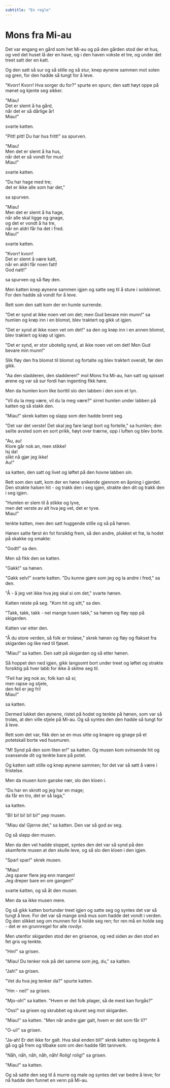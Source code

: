 ```yaml
---
subtitle: "En regle"
---
```


# Mons fra Mi-au

Det var engang en gård som het Mi-au og på den gården stod der et hus, og ved det huset lå der en have, og i den haven vokste et tre, og under det treet satt der en katt.

Og den satt så sur og så stille og så stur, knep øynene sammen mot solen og gren, for den hadde så tungt for å leve.

"Kvorr! Kvorr! Hva sorger du for?" spurte en spurv, den satt høyt oppe på mønet og kjente seg sikker.

"Miau!  
Det er slemt å ha gård,  
når det er så dårlige år!  
Miau!"

svarte katten.

"Pitt! pitt! Du har hus fritt!" sa spurven.

"Miau!  
Men det er slemt å ha hus,  
når det er så vondt for mus!  
Miau!"

svarte katten.

"Du har hage med tre;  
det er ikke alle som har det,"

sa spurven.

"Miau!  
Men det er slemt å ha hage,  
når alle skal ligge og gnage,  
og det er vondt å ha tre,  
når en aldri får ha det i fred.  
Miau!"

svarte katten.

"Kvorr! kvorr!  
Det er slemt å være katt,  
når en aldri får noen fatt!  
God natt!"

sa spurven og så fløy den.

Men katten knep øynene sammen igjen og satte seg til å sture i solskinnet. For den hadde så vondt for å leve.

Rett som den satt kom der en humle surrende.

"Det er synd at ikke noen vet om det; men Gud bevare min munn!" sa humlen og krøp inn i en blomst, blev traktert og gikk ut igjen.

"Det er synd at ikke noen vet om det!" sa den og krøp inn i en annen blomst, blev traktert og krøp ut igjen.

"Det er synd, er stor ubotelig synd, at ikke noen vet om det! Men Gud bevare min munn!"

Slik fløy den fra blomst til blomst og fortalte og blev traktert overalt, før den gikk.

"Aa den sladderen, den sladderen!" mol Mons fra Mi-au, han satt og spisset ørene og var så sur fordi han ingenting fikk høre.

Men da humlen kom like borttil slo den labben i den som et lyn.

"Vil du la meg være, vil du la meg være?" sirret humlen under labben på katten og så stakk den.

"Miau!" skrek katten og slapp som den hadde brent seg.

"Det var det verste! Det skal jeg fare langt bort og fortelle," sa humlen; den seilte avsted som en sort prikk, høyt over trærne, opp i luften og blev borte.

"Au, au!  
Klore går nok an, men stikke!  
Isj da!  
slikt nå gjør jeg ikke!  
Au!"

sa katten, den satt og livet og løftet på den hovne labben sin.

Rett som den satt, kom der en høne snikende gjennom en åpning i gjerdet. Den strakte halsen hit - og trakk den i seg igjen, strakte den dit og trakk den i seg igjen.

"Humlen er slem til å stikke og lyve,  
men det verste av alt hva jeg vet, det er tyve.  
Miau!"

tenkte katten, men den satt huggende stille og så på hønen.

Hønen satte først én fot forsiktig frem, så den andre, plukket et frø, la hodet på skakke og smakte:

"Godt!" sa den.

Men så fikk den se katten.

"Gakk!" sa hønen.

"Gakk selv!" svarte katten. "Du kunne gjøre som jeg og la andre i fred," sa den.

"Å - å jeg vet ikke hva jeg skal si om det," svarte hønen.

Katten reiste på seg. "Kom hit og sitt," sa den.

"Takk, takk, takk - nei mange tusen takk," sa hønen og fløy opp på skigarden.

Katten var etter den.

"Å du store verden, så folk er troløse," skrek hønen og fløy og flakset fra skigarden og like ned til fjøset.

"Miau!" sa katten. Den satt på skigarden og så etter hønen.

Så hoppet den ned igjen, gikk langsomt bort under treet og løftet og strakte forsiktig på hver labb for ikke å skitne seg til.

"Feil har jeg nok av, folk kan så si;  
men rapse og stjele,  
den feil er jeg fri!  
Miau!"

sa katten.

Dermed lukket den øynene, ristet på hodet og tenkte på hønen, som var så troløs, at den ville stjele på Mi-au. Og så syntes den den hadde så tungt for å leve.

Rett som det var, fikk den se en mus sitte og knapre og gnage på et potetskall borte ved husmuren.

"M! Synd på den som liten er!" sa katten. Og musen kom svinsende hit og svansende dit og tenkte bare på potet.

Og katten satt stille og knep øynene sammen; for det var så søtt å være i fristelse.

Men da musen kom ganske nær, slo den kloen i.

"Du har en skrott og jeg har en mage;  
da får en tro, det er så laga,"

sa katten.

"Bi! bi! bi! bi! bi!" pep musen.

"Miau da! Gjerne det," sa katten. Den var så god av seg.

Og så slapp den musen.

Men da den vel hadde sloppet, syntes den det var så synd på den skamferte musen at den skulle leve, og så slo den kloen i den igjen.

"Spar! spar!" skrek musen.

"Miau!  
Jeg sparer flere jeg enn mangen!  
Jeg dreper bare en om gangen!"

svarte katten, og så åt den musen.

Men da sa ikke musen mere.

Og så gikk katten bortunder treet igjen og satte seg og syntes det var så tungt å leve. For det var så mange små mus som hadde det vondt i verden. Og den slikket seg om munnen for å holde seg ren; for ren må en holde seg - det er en grunnregel for alle rovdyr.

Men utenfor skigarden stod der en grisenoe, og ved siden av den stod en fet gris og tenkte.

"Hm!" sa grisen.

"Miau! Du tenker nok på det samme som jeg, du," sa katten.

"Jah!" sa grisen.

"Vet du hva jeg tenker da?" spurte katten.

"Hm - nei!" sa grisen.

"Mjo-oh!" sa katten. "Hvem er det folk plager, så de mest kan forgås?"

"Oss!" sa grisen og skrubbet og skuret seg mot skigarden.

"Miau!" sa katten. "Men når andre gjør galt, hvem er det som får li?"

"O-ui!" sa grisen.

"Ja-ah! Er det ikke for galt. Hva skal enden bli!" skrek katten og begynte å gå og gå frem og tilbake som om den hadde fått tannverk.

"Nåh, nåh, nåh, nåh, nåh! Rolig! rolig!" sa grisen.

"Miau!" sa katten.

Og så satte den seg til å murre og male og syntes det var bedre å leve; for nå hadde den funnet en venn på Mi-au.
